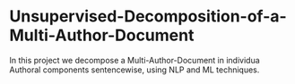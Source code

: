 # Unsupervised-Decomposition-of-a-Multi-Author-Document
In this project we decompose a Multi-Author-Document in individua Authoral components sentencewise, using NLP and ML techniques.

